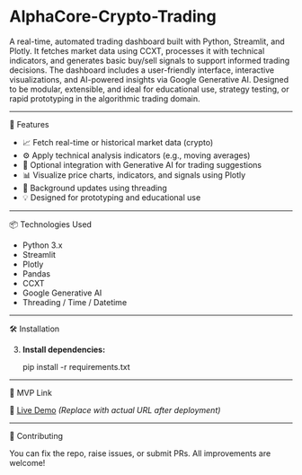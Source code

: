 # AlphaCore-Crypto-Trading
A real-time, automated trading dashboard built with Python, Streamlit, and Plotly. It fetches market data using CCXT, processes it with technical indicators, and generates basic buy/sell signals to support informed trading decisions. The dashboard includes a user-friendly interface, interactive visualizations, and AI-powered insights via Google Generative AI. Designed to be modular, extensible, and ideal for educational use, strategy testing, or rapid prototyping in the algorithmic trading domain.

---

 🚀 Features

- 📈 Fetch real-time or historical market data (crypto)
- ⚙️ Apply technical analysis indicators (e.g., moving averages)
- 🧠 Optional integration with Generative AI for trading suggestions
- 📊 Visualize price charts, indicators, and signals using Plotly
- 🔁 Background updates using threading
- 💡 Designed for prototyping and educational use

---

📦 Technologies Used

- Python 3.x
- Streamlit
- Plotly
- Pandas 
- CCXT 
- Google Generative AI 
- Threading / Time / Datetime

---

🛠️ Installation

3. **Install dependencies:**
   
   pip install -r requirements.txt
   
---

📌 MVP Link

🔗 [Live Demo](https://your-streamlit-url.streamlit.app) *(Replace with actual URL after deployment)*

---

🤝 Contributing

You can fix the repo, raise issues, or submit PRs. All improvements are welcome!
